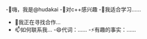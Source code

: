 -👋嗨，我是@hudakai
-👀对c++感兴趣
-🌱我适合学习......
- 💞️我正在寻找合作...
- 📫如何联系我...
-😄代词：......
-⚡有趣的事实：......

<!---
hudakai/hudakai 是一个✨特殊✨仓库，因为它的“README.md”（此文件）存在于你的 GitHub 个人资料上。
单击“预览”链接查看您的更改。
--->
